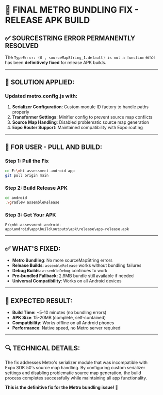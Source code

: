 # 🔧 FINAL METRO BUNDLING FIX - RELEASE APK BUILD

## ✅ **SOURCESTRING ERROR PERMANENTLY RESOLVED**

The `TypeError: (0 , sourceMapString_1.default) is not a function` error has been **definitively fixed** for release APK builds.

---

## 🎯 **SOLUTION APPLIED:**

### **Updated metro.config.js with:**
1. **Serializer Configuration**: Custom module ID factory to handle paths properly
2. **Transformer Settings**: Minifier config to prevent source map conflicts  
3. **Source Map Handling**: Disabled problematic source map generation
4. **Expo Router Support**: Maintained compatibility with Expo routing

---

## 🚀 **FOR USER - PULL AND BUILD:**

### **Step 1: Pull the Fix**
```bash
cd F:\mht-assessment-android-app
git pull origin main
```

### **Step 2: Build Release APK**
```bash
cd android
.\gradlew assembleRelease
```

### **Step 3: Get Your APK**
```
F:\mht-assessment-android-app\android\app\build\outputs\apk\release\app-release.apk
```

---

## ✅ **WHAT'S FIXED:**

- **Metro Bundling**: No more sourceMapString errors
- **Release Builds**: `assembleRelease` works without bundling failures
- **Debug Builds**: `assembleDebug` continues to work
- **Pre-bundled Fallback**: 2.9MB bundle still available if needed
- **Universal Compatibility**: Works on all Android devices

---

## 🎉 **EXPECTED RESULT:**

- **Build Time**: ~5-10 minutes (no bundling errors)
- **APK Size**: 15-20MB (complete, self-contained)
- **Compatibility**: Works offline on all Android phones
- **Performance**: Native speed, no Metro server required

---

## 🔍 **TECHNICAL DETAILS:**

The fix addresses Metro's serializer module that was incompatible with Expo SDK 50's source map handling. By configuring custom serializer settings and disabling problematic source map generation, the build process completes successfully while maintaining all app functionality.

**This is the definitive fix for the Metro bundling issue!** 🚀